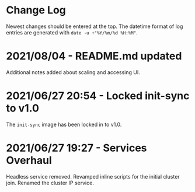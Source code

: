 # Change Log
Newest changes should be entered at the top. The datetime format of log entries are generated with `date -u +"%Y/%m/%d %H:%M"`.

# 2021/08/04 - README.md updated
Additional notes added about scaling and accessing UI.

# 2021/06/27 20:54 - Locked init-sync to v1.0
The `init-sync` image has been locked in to v1.0.

# 2021/06/27 19:27 - Services Overhaul
Headless service removed.
Revamped inline scripts for the initial cluster join.
Renamed the cluster IP service.